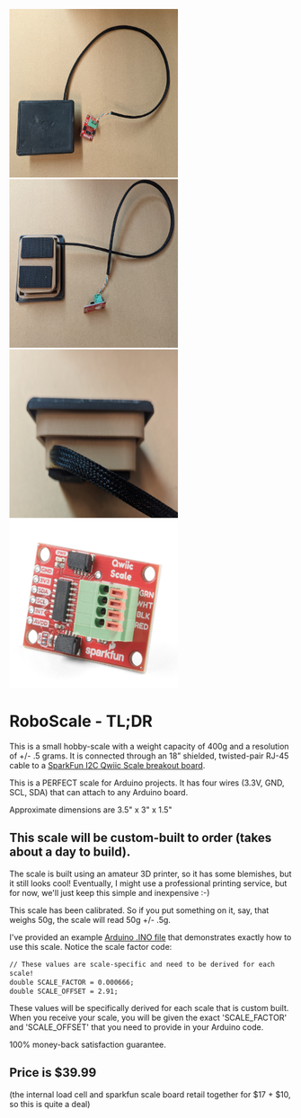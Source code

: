 <img src="media/top.jpg"  width="300" height="300"> <img src="media/bottom.jpg"  width="300" height="300"> <img src="media/side.jpg"  width="300" height="300"> <img src="media/sparkfun.png"  width="300" height="300">

# RoboScale - TL;DR

This is a small hobby-scale with a weight capacity of 400g and a resolution of +/- .5 grams.  It is connected through an 18” shielded, twisted-pair RJ-45 cable to a [SparkFun I2C Qwiic Scale breakout board](https://www.sparkfun.com/products/15242).

This is a PERFECT scale for Arduino projects.  It has four wires (3.3V, GND, SCL, SDA) that can attach to any Arduino board.

Approximate dimensions are 3.5" x 3" x 1.5"


## This scale will be custom-built to order (takes about a day to build). 

The scale is built using an amateur 3D printer, so it has some blemishes, but it still looks cool!  Eventually, I might use a professional printing service, but for now, we'll just keep this simple and inexpensive :-)

This scale has been calibrated.  So if you put something on it, say, that weighs 50g, the scale will read 50g +/- .5g. 

I've provided an example [Arduino .INO file](src/roboScale.ino) that demonstrates exactly how to use this scale. Notice the scale factor code:

```
// These values are scale-specific and need to be derived for each scale!
double SCALE_FACTOR = 0.000666;   
double SCALE_OFFSET = 2.91;  
```

These values will be specifically derived for each scale that is custom built. When you receive your scale, you will be given the exact 'SCALE_FACTOR' and 'SCALE_OFFSET' that you need to provide in your Arduino code.

100% money-back satisfaction guarantee.

## Price is $39.99 

(the internal load cell and sparkfun scale board retail together for $17 + $10, so this is quite a deal)




